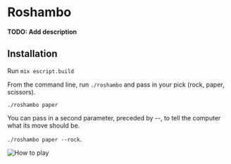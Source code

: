 # Roshambo

**TODO: Add description**

## Installation

Run `mix escript.build`

From the command line, run `./roshambo` and pass in your pick (rock, paper, scissors).

`./roshambo paper`

You can pass in a second parameter, preceded by --, to tell the computer what its move should be.

`./roshambo paper --rock`.

![How to play](https://cl.ly/402z1K240F2l)

